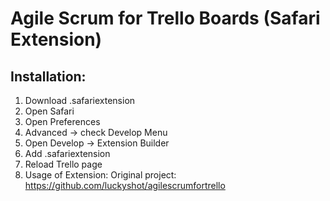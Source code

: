# Agile Scrum for Trello Boards (Safari Extension)

## Installation:

1. Download .safariextension
1. Open Safari
2. Open Preferences
3. Advanced -> check Develop Menu
4. Open Develop -> Extension Builder
5. Add .safariextension
6. Reload Trello page
7. Usage of Extension: Original project: https://github.com/luckyshot/agilescrumfortrello
